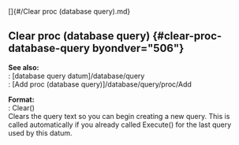 []{#/Clear proc (database query).md}    
## Clear proc (database query) {#clear-proc-database-query byondver="506"}    
**See also:**    
:   [database query datum]/database/query    
:   [Add proc (database query)]/database/query/proc/Add    
<!-- -->    
**Format:**    
:   Clear()    
Clears the query text so you can begin creating a new query. This is    
called automatically if you already called Execute() for the last query    
used by this datum.  